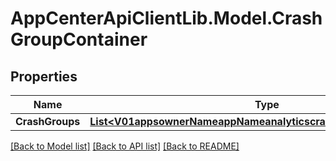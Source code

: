 # AppCenterApiClientLib.Model.CrashGroupContainer
## Properties

Name | Type | Description | Notes
------------ | ------------- | ------------- | -------------
**CrashGroups** | [**List&lt;V01appsownerNameappNameanalyticscrashGroupsCrashGroups&gt;**](V01appsownerNameappNameanalyticscrashGroupsCrashGroups.md) |  | 

[[Back to Model list]](../README.md#documentation-for-models) [[Back to API list]](../README.md#documentation-for-api-endpoints) [[Back to README]](../README.md)

